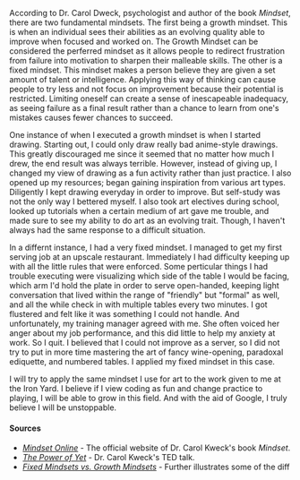 According to Dr. Carol Dweck, psychologist and author of the book _Mindset_, there are two fundamental mindsets. The first being a growth mindset. This is when an individual sees their abilities as an evolving quality able to improve when focused and worked on. The Growth Mindset can be considered the perferred mindset as it allows people to redirect frustration from failure into motivation to sharpen their malleable skills. The other is a fixed mindset. This mindset makes a person believe they are given a set amount of talent or intelligence. Applying this way of thinking can cause people to try less and not focus on improvement because their potential is restricted. Limiting oneself can create a sense of inescapeable inadequacy, as seeing failure as a final result rather than a chance to learn from one's mistakes causes fewer chances to succeed. 

One instance of when I executed a growth mindset is when I started drawing. Starting out, I could only draw really bad anime-style drawings. This greatly discouraged me since it seemed that no matter how much I drew, the end result was always terrible. However, instead of giving up, I changed my view of drawing as a fun activity rather than just practice. I also opened up my resources; began gaining inspiration from various art types. Diligently I kept drawing everyday in order to improve. But self-study was not the only way I bettered myself. I also took art electives during school, looked up tutorials when a certain medium of art gave me trouble, and made sure to see my ability to do art as an evolving trait. Though, I haven't always had the same response to a difficult situation. 

In a differnt instance, I had a very fixed mindset. I managed to get my first serving job at an upscale restaurant. Immediately I had difficulty keeping up with all the little rules that were enforced. Some perticular things I had trouble executing were visualizing which side of the table I would be facing, which arm I'd hold the plate in order to serve open-handed, keeping light conversation that lived within the range of "friendly" but "formal" as well, and all the while check in with multiple tables every two minutes. I got flustered and felt like it was something I could not handle. And unfortunately, my training manager agreed with me. She often voiced her anger about my job performance, and this did little to help my anxiety at work. So I quit. I believed that I could not improve as a server, so I did not try to put in more time mastering the art of fancy wine-opening, paradoxal ediquette, and numbered tables. I applied my fixed mindset in this case. 

I will try to apply the same mindset I use for art to the work given to me at the Iron Yard. I believe if I view coding as fun and change practice to playing, I will be able to grow in this field. And with the aid of Google, I truly believe I will be unstoppable.

#### Sources

+ [_Mindset Online_](http://mindsetonline.com/whatisit/about/) - The official website of Dr. Carol Kweck's book _Mindset_.
+ [_The Power of Yet_](https://www.ted.com/talks/carol_dweck_the_power_of_believing_that_you_can_improve) - Dr. Carol Kweck's TED talk.
+ [_Fixed Mindsets vs. Growth Mindsets_](http://michaelgr.com/2007/04/15/fixed-mindset-vs-growth-mindset-which-one-are-you/) - Further illustrates some of the diff
